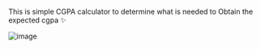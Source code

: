 This is simple CGPA calculator to determine what is needed to Obtain the expected cgpa ✨


![image](https://github.com/user-attachments/assets/e39bee36-fbcf-41a9-93ef-03456d8e65f5)
